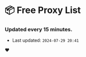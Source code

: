 # :package: Free Proxy List
### Updated every 15 minutes.

- Last updated: `2024-07-29 20:41`

:heart:
